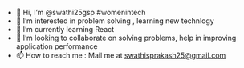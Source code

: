 - 👋 Hi, I’m @swathi25gsp #womenintech
- 👀 I’m interested in problem solving , learning new technlogy
- 🌱 I’m currently learning React
- 💞️ I’m looking to collaborate on solving problems, help in improving application performance
- 📫 How to reach me : Mail me at swathisprakash25@gmail.com

<!---
swathi25gsp/swathi25gsp is a ✨ special ✨ repository because its `README.md` (this file) appears on your GitHub profile.
You can click the Preview link to take a look at your changes.
--->
